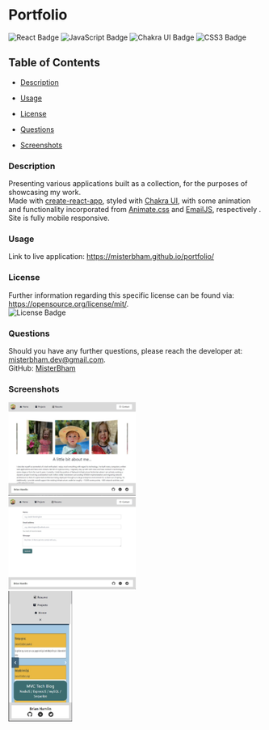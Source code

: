 # Portfolio
![React Badge](https://img.shields.io/badge/React-61DAFB?logo=react&logoColor=000&style=flat)
![JavaScript Badge](https://img.shields.io/badge/JavaScript-F7DF1E?logo=javascript&logoColor=000&style=flat)
![Chakra UI Badge](https://img.shields.io/badge/Chakra%20UI-319795?logo=chakraui&logoColor=fff&style=flat)
![CSS3 Badge](https://img.shields.io/badge/CSS3-1572B6?logo=css3&logoColor=fff&style=flat)

## Table of Contents 
* [Description](#Description) 

* [Usage](#Usage) 

* [License](#License) 

* [Questions](#Questions) 

* [Screenshots](#Screenshots) 

### Description
Presenting various applications built as a collection, for the purposes of showcasing my work. </br>
Made with <a href="https://create-react-app.dev/">create-react-app</a>, styled with <a href="https://chakra-ui.com/">Chakra UI</a>, with some animation and functionality incorporated from <a href="https://animate.style/">Animate.css</a> and <a href="https://www.emailjs.com/">EmailJS</a>, respectively . Site is fully mobile responsive. 

### Usage
Link to live application: https://misterbham.github.io/portfolio/

### License
Further information regarding this specific license can be found via: https://opensource.org/license/mit/. <br>
![License Badge](https://img.shields.io/badge/License-MIT-yellow.svg)

### Questions
Should you have any further questions, please reach the developer at: misterbham.dev@gmail.com. </br> 
GitHub: <a href="https://github.com/MisterBham">MisterBham</a> </br> 

### Screenshots
<img src="./src/assets/images/homepage-screenshot.jpg" width=50% height=50%> <br> 
<img src="./src/assets/images/contact-screenshot.jpg" width=50% height=50%> <br> 
<img src="./src/assets/images/projects-mobileview-screenshot.jpg" width=25% height=25%> <br> 
